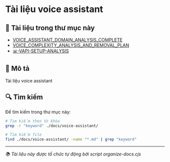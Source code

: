 # Tài liệu voice assistant

## 📁 Tài liệu trong thư mục này

- [VOICE_ASSISTANT_DOMAIN_ANALYSIS_COMPLETE](./VOICE_ASSISTANT_DOMAIN_ANALYSIS_COMPLETE.md)
- [VOICE_COMPLEXITY_ANALYSIS_AND_REMOVAL_PLAN](./VOICE_COMPLEXITY_ANALYSIS_AND_REMOVAL_PLAN.md)
- [📊-VAPI-SETUP-ANALYSIS](./📊-VAPI-SETUP-ANALYSIS.md)

## 📝 Mô tả

Tài liệu voice assistant

## 🔍 Tìm kiếm

Để tìm kiếm trong thư mục này:

```bash
# Tìm kiếm theo từ khóa
grep -r "keyword" ./docs/voice-assistant/

# Tìm kiếm file
find ./docs/voice-assistant/ -name "*.md" | grep "keyword"
```

---

_📚 Tài liệu này được tổ chức tự động bởi script organize-docs.cjs_
